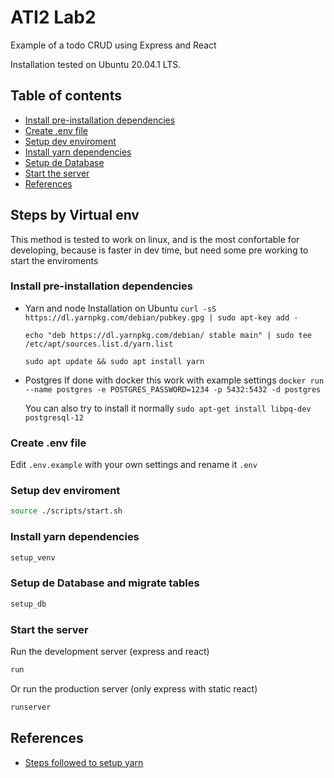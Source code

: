 # ATI2 Lab2

Example of a todo CRUD using Express and React

Installation tested on Ubuntu 20.04.1 LTS.

## Table of contents

- [Install pre-installation dependencies](#install-pre-installation-dependencies)
- [Create .env file](#create-env)
- [Setup dev enviroment](#setup-dev-env)
- [Install yarn dependencies](#setup-venv)
- [Setup de Database](#setup-db)
- [Start the server](#start-server)
- [References](#references)

## Steps by Virtual env <a name="virtualenv"></a>

This method is tested to work on linux, and is the most confortable for developing, because is faster in dev time, but need some pre working to start the enviroments

### Install pre-installation dependencies <a name="install-pre-installation-dependencies"></a>

- Yarn and node
  Installation on Ubuntu
  `curl -sS https://dl.yarnpkg.com/debian/pubkey.gpg | sudo apt-key add - `

  `echo "deb https://dl.yarnpkg.com/debian/ stable main" | sudo tee /etc/apt/sources.list.d/yarn.list`

  `sudo apt update && sudo apt install yarn`

- Postgres
  If done with docker this work with example settings
  `docker run --name postgres -e POSTGRES_PASSWORD=1234 -p 5432:5432 -d postgres`

  You can also try to install it normally
  `sudo apt-get install libpq-dev postgresql-12`

### Create .env file <a name="create-env"></a>

Edit `.env.example` with your own settings and rename it `.env`

### Setup dev enviroment <a name="setup-dev-env"></a>

```bash
source ./scripts/start.sh
```

### Install yarn dependencies <a name="setup-venv"></a>

```bash
setup_venv
```

### Setup de Database and migrate tables <a name="setup-db"></a>

```bash
setup_db
```

### Start the server <a name="start-server"></a>

Run the development server (express and react)

```bash
run
```

Or run the production server (only express with static react)

```bash
runserver
```

## References <a name="references"></a>

- [Steps followed to setup yarn][yarn]

[postgres]: https://www.digitalocean.com/community/tutorials/how-to-use-postgresql-with-your-django-application-on-ubuntu-14-04
[yarn]: https://classic.yarnpkg.com/lang/en/docs/install/#debian-stable
